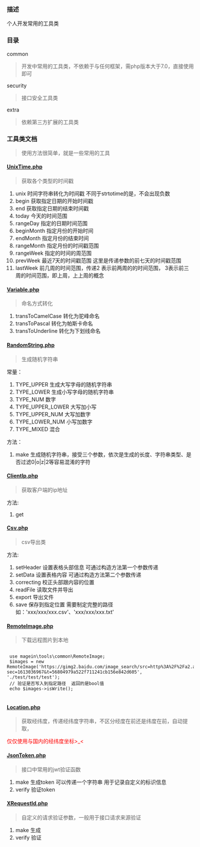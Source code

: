 ### 描述

  个人开发常用的工具类
  
### 目录

 common
 
 > 开发中常用的工具类，不依赖于与任何框架，需php版本大于7.0，直接使用即可
 
 security
 
 >  接口安全工具类
 
 extra
 
 > 依赖第三方扩展的工具类
 
### 工具类文档 

 > 使用方法很简单，就是一些常用的工具
 
#### [UnixTime.php](https://github.com/Magein/tools/blob/master/src/common/UnixTime.php) 

 > 获取各个类型的时间戳
  
 1. unix 时间字符串转化为时间戳  不同于strtotime的是，不会出现负数
 2. begin 获取指定日期的开始时间戳
 3. end  获取指定日期的结束时间戳
 4. today 今天的时间范围
 5. rangeDay   指定的日期时间范围
 6. beginMonth 指定月份的开始时间
 7. endMonth   指定月份的结束时间
 8. rangeMonth 指定月份的时间戳范围
 9. rangeWeek 指定的时间的周范围
 10. prevWeek 最近7天的时间戳范围  这里是传递参数的前七天的时间戳范围
 11. lastWeek 前几周的时间范围，传递2 表示前两周的的时间范围， 3表示前三周的时间范围，即上周，上上周的概念
 
#### [Variable.php](https://github.com/Magein/tools/blob/master/src/common/Variable.php)

 > 命名方式转化
 
 1. transToCamelCase 转化为驼峰命名
 2. transToPascal   转化为帕斯卡命名
 3. transToUnderline 转化为下划线命名
 
 
#### [RandomString.php](https://github.com/Magein/tools/blob/master/src/common/RandomString.php)

 >生成随机字符串 
 
 常量：
 1. TYPE_UPPER 生成大写字母的随机字符串
 2. TYPE_LOWER 生成小写字母的随机字符串
 3. TYPE_NUM 数字
 4. TYPE_UPPER_LOWER 大写加小写
 5. TYPE_UPPER_NUM 大写加数字
 6. TYPE_LOWER_NUM 小写加数字
 7. TYPE_MIXED 混合
 
 方法：
 
 1. make 生成随机字符串，接受三个参数，依次是生成的长度、字符串类型、是否过滤0|o|z|2等容易混淆的字符


#### [ClientIp.php](https://github.com/Magein/tools/blob/master/src/common/ClientIp.php)

 > 获取客户端的ip地址
 
 方法:
 
 1. get
 
#### [Csv.php](https://github.com/Magein/tools/blob/master/src/common/Csv.php)

 > csv导出类
 
 方法:
 1. setHeader  设置表格头部信息  可通过构造方法第一个参数传递
 2. setData    设置表格内容      可通过构造方法第二个参数传递
 3. correcting 校正头部跟内容的位置
 4. readFile  读取文件并导出
 5. export    导出文件
 6. save      保存到指定位置 需要制定完整的路径  如：'xxx/xxx/xxx.csv'、'xxx/xxx/xxx.txt'
 
#### [RemoteImage.php](https://github.com/Magein/tools/blob/master/src/common/RemoteImage.php)

 > 下载远程图片到本地
 
  ```
   
   use magein\tools\common\RemoteImage;
   $images = new RemoteImage('https://gimg2.baidu.com/image_search/src=http%3A%2F%2Fa2.att.hudong.com%2F27%2F81%2F01200000194677136358818023076.jpg&refer=http%3A%2F%2Fa2.att.hudong.com&app=2002&size=f9999,10000&q=a80&n=0&g=0n&fmt=jpeg?sec=1613036967&t=56804979a522f711241cb156e842d605', './test/test/test');
   // 验证是否写入到指定路径  返回的是bool值
   echo $images->isWrite();
   
  ```
  
#### [Location.php](https://github.com/Magein/tools/blob/master/src/common/Location.php)

 > 获取经纬度，传递经纬度字符串，不区分经度在前还是纬度在前，自动提取，
 
 <font color="red">仅仅使用与国内的经纬度坐标>_< </font> 
 
####  [JsonToken.php](https://github.com/Magein/tools/blob/master/src/security/JsonToken.php)

 > 接口中常用的jwt验证函数
 
 1. make 生成token  可以传递一个字符串 用于记录自定义的标识信息
 2. verify 验证token
 
#### [XRequestId.php](https://github.com/Magein/tools/blob/master/src/security/XRequestId.php)

 > 自定义的请求验证参数，一般用于接口请求来源验证
 
 1. make 生成
 2. verify 验证
 
 
 